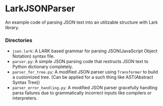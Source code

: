# LarkJSONParser

An example code of parsing JSON text into an utilizable structure with Lark library.

### Directories
- `json.lark`: A LARK based grammar for parsing JSON(JavaScript Object Notation) syntax file.
- `parser.py`: A simple JSON parsing code that restructs JSON text to Python dictionary completely.
- `parser_for_tree.py`: A modified JSON parser using `Transformer` to build a customized tree. (Can be applied for a such thing like AST(Abstract Syntax Tree))
- `parser_error_handling.py`: A modified JSON parser gracefully handling parss failures due to grammatically incorrect inputs like compilers or interpreters.